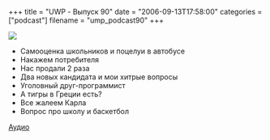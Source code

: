 +++
title = "UWP - Выпуск 90"
date = "2006-09-13T17:58:00"
categories = ["podcast"]
filename = "ump_podcast90"
+++

![](https://podcast.umputun.com/images/uwp/uwp90.jpg)



- Самооценка школьников и поцелуи в автобусе
- Накажем потребителя
- Нас продали 2 раза
- Два новых кандидата и мои хитрые вопросы
- Уголовный друг-программист
- А тигры в Греции есть?
- Все жалеем Карла
- Вопрос про школу и баскетбол

[Аудио](https://podcast.umputun.com/media/ump_podcast90.mp3)
<audio src="https://podcast.umputun.com/media/ump_podcast90.mp3" preload="none">
